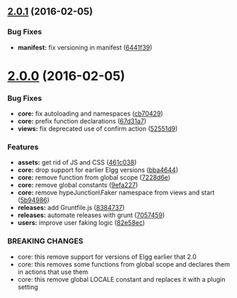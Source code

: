 <a name="2.0.1"></a>
## [2.0.1](https://github.com/hypeJunction/hypeFaker/compare/2.0.0...v2.0.1) (2016-02-05)


### Bug Fixes

* **manifest:** fix versioning in manifest ([6441f39](https://github.com/hypeJunction/hypeFaker/commit/6441f39))



<a name="2.0.0"></a>
# [2.0.0](https://github.com/hypeJunction/hypeFaker/compare/1.1.0...v2.0.0) (2016-02-05)


### Bug Fixes

* **core:** fix autoloading and namespaces ([cb70429](https://github.com/hypeJunction/hypeFaker/commit/cb70429))
* **core:** prefix function declarations ([67d31a7](https://github.com/hypeJunction/hypeFaker/commit/67d31a7))
* **views:** fix deprecated use of confirm action ([52551d9](https://github.com/hypeJunction/hypeFaker/commit/52551d9))

### Features

* **assets:** get rid of JS and CSS ([461c038](https://github.com/hypeJunction/hypeFaker/commit/461c038))
* **core:** drop support for earlier Elgg versions ([bba4644](https://github.com/hypeJunction/hypeFaker/commit/bba4644))
* **core:** remove function from global scope ([7228d6e](https://github.com/hypeJunction/hypeFaker/commit/7228d6e))
* **core:** remove global constants ([9efa227](https://github.com/hypeJunction/hypeFaker/commit/9efa227))
* **core:** remove hypeJunction\\Faker namespace from views and start ([5b94986](https://github.com/hypeJunction/hypeFaker/commit/5b94986))
* **releases:** add Gruntfile.js ([8384737](https://github.com/hypeJunction/hypeFaker/commit/8384737))
* **releases:** automate releases with grunt ([7057459](https://github.com/hypeJunction/hypeFaker/commit/7057459))
* **users:** improve user faking logic ([82e58ec](https://github.com/hypeJunction/hypeFaker/commit/82e58ec))


### BREAKING CHANGES

* core: this remove support for versions of Elgg earlier that 2.0
* core: this removes some functions from global scope and declares
them in actions that use them
* core: this remove global LOCALE constant and replaces it with a plugin
setting



